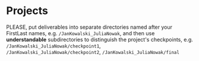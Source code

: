 # Projects

PLEASE, put deliverables into separate directories named after your FirstLast names, e.g. `/JanKowalski_JuliaNowak`, and then use **understandable** subdirectories to distinguish the project's checkpoints, e.g. `/JanKowalski_JuliaNowak/checkpoint1`, `/JanKowalski_JuliaNowak/checkpoint2`, `/JanKowalski_JuliaNowak/final` 